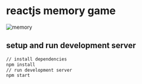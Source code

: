 # reactjs memory game

![memory](https://user-images.githubusercontent.com/75932477/153585404-8742799d-4ab4-4f33-abfa-f086e0845c1c.gif)


## setup and run development server
```bash
// install dependencies
npm install
// run development server
npm start
```
